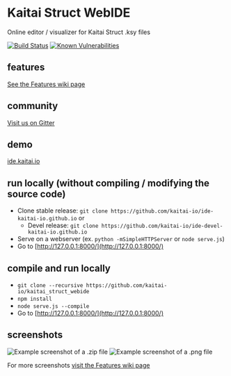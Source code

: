 # Kaitai Struct WebIDE

Online editor / visualizer for Kaitai Struct .ksy files

[![Build Status](https://travis-ci.org/kaitai-io/kaitai_struct_webide.svg?branch=master)](https://travis-ci.org/kaitai-io/kaitai_struct_webide)
[![Known Vulnerabilities](https://snyk.io/test/github/kaitai-io/kaitai_struct_webide/badge.svg)](https://snyk.io/test/github/kaitai-io/kaitai_struct_webide)

## features

[See the Features wiki page](https://github.com/kaitai-io/kaitai_struct_webide/wiki/Features)

## community

[Visit us on Gitter](https://gitter.im/kaitai_struct/Lobby)

## demo

[ide.kaitai.io](https://ide.kaitai.io/)

## run locally (without compiling / modifying the source code)

- Clone stable release: `git clone https://github.com/kaitai-io/ide-kaitai-io.github.io` or
    - Devel release: `git clone https://github.com/kaitai-io/ide-devel-kaitai-io.github.io`
- Serve on a webserver (ex. `python -mSimpleHTTPServer` or `node serve.js`)
- Go to [http://127.0.0.1:8000/](http://127.0.0.1:8000/)

## compile and run locally

- `git clone --recursive https://github.com/kaitai-io/kaitai_struct_webide`
- `npm install`
- `node serve.js --compile`
- Go to [http://127.0.0.1:8000/](http://127.0.0.1:8000/)

## screenshots

![Example screenshot of a .zip file](docs/zip_example.png)
![Example screenshot of a .png file](docs/png_example.png)

For more screenshots [visit the Features wiki page](https://github.com/kaitai-io/kaitai_struct_webide/wiki/Features)
